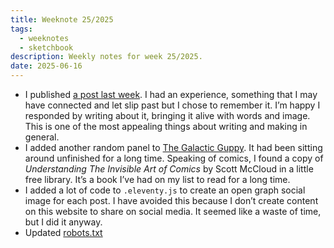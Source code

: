 ```yaml
---
title: Weeknote 25/2025
tags:
  - weeknotes
  - sketchbook
description: Weekly notes for week 25/2025.
date: 2025-06-16
---
```

- I published [a post last week](/notes/2025/the-bobolink-link/). I had an experience, something that I may have connected and let slip past but I chose to remember it. I’m happy I responded by writing about it, bringing it alive with words and image. This is one of the most appealing things about writing and making in general. 
- I added another random panel to [The Galactic Guppy](https://galacticguppy.net/). It had been sitting around unfinished for a long time. Speaking of comics, I found a copy of *Understanding The Invisible Art of Comics* by Scott McCloud in a little free library. It’s a book I’ve had on my list to read for a long time. 
- I added a lot of code to `.eleventy.js` to create an open graph social image for each post. I have avoided this because I don’t create content on this website to share on social media. It seemed like a waste of time, but I did it anyway. 
- Updated [robots.txt](https://github.com/ai-robots-txt/ai.robots.txt/)